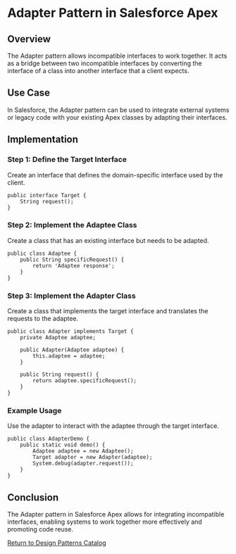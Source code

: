 
# Adapter Pattern in Salesforce Apex

## Overview
The Adapter pattern allows incompatible interfaces to work together. It acts as a bridge between two incompatible interfaces by converting the interface of a class into another interface that a client expects.

## Use Case
In Salesforce, the Adapter pattern can be used to integrate external systems or legacy code with your existing Apex classes by adapting their interfaces.

## Implementation

### Step 1: Define the Target Interface
Create an interface that defines the domain-specific interface used by the client.

```apex
public interface Target {
    String request();
}
```

### Step 2: Implement the Adaptee Class
Create a class that has an existing interface but needs to be adapted.

```apex
public class Adaptee {
    public String specificRequest() {
        return 'Adaptee response';
    }
}
```

### Step 3: Implement the Adapter Class
Create a class that implements the target interface and translates the requests to the adaptee.

```apex
public class Adapter implements Target {
    private Adaptee adaptee;

    public Adapter(Adaptee adaptee) {
        this.adaptee = adaptee;
    }

    public String request() {
        return adaptee.specificRequest();
    }
}
```

### Example Usage
Use the adapter to interact with the adaptee through the target interface.

```apex
public class AdapterDemo {
    public static void demo() {
        Adaptee adaptee = new Adaptee();
        Target adapter = new Adapter(adaptee);
        System.debug(adapter.request());
    }
}
```

## Conclusion
The Adapter pattern in Salesforce Apex allows for integrating incompatible interfaces, enabling systems to work together more effectively and promoting code reuse.

[Return to Design Patterns Catalog](../README.md)
